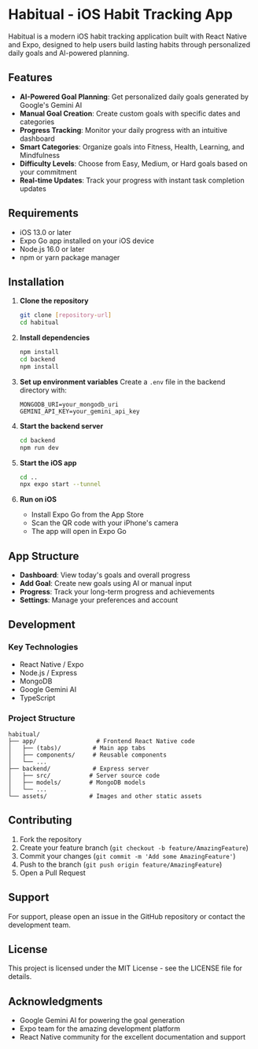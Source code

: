 # Habitual - iOS Habit Tracking App

Habitual is a modern iOS habit tracking application built with React Native and Expo, designed to help users build lasting habits through personalized daily goals and AI-powered planning.

## Features

- **AI-Powered Goal Planning**: Get personalized daily goals generated by Google's Gemini AI
- **Manual Goal Creation**: Create custom goals with specific dates and categories
- **Progress Tracking**: Monitor your daily progress with an intuitive dashboard
- **Smart Categories**: Organize goals into Fitness, Health, Learning, and Mindfulness
- **Difficulty Levels**: Choose from Easy, Medium, or Hard goals based on your commitment
- **Real-time Updates**: Track your progress with instant task completion updates

## Requirements

- iOS 13.0 or later
- Expo Go app installed on your iOS device
- Node.js 16.0 or later
- npm or yarn package manager

## Installation

1. **Clone the repository**
   ```bash
   git clone [repository-url]
   cd habitual
   ```

2. **Install dependencies**
   ```bash
   npm install
   cd backend
   npm install
   ```

3. **Set up environment variables**
   Create a `.env` file in the backend directory with:
   ```
   MONGODB_URI=your_mongodb_uri
   GEMINI_API_KEY=your_gemini_api_key
   ```

4. **Start the backend server**
   ```bash
   cd backend
   npm run dev
   ```

5. **Start the iOS app**
   ```bash
   cd ..
   npx expo start --tunnel
   ```

6. **Run on iOS**
   - Install Expo Go from the App Store
   - Scan the QR code with your iPhone's camera
   - The app will open in Expo Go

## App Structure

- **Dashboard**: View today's goals and overall progress
- **Add Goal**: Create new goals using AI or manual input
- **Progress**: Track your long-term progress and achievements
- **Settings**: Manage your preferences and account

## Development

### Key Technologies

- React Native / Expo
- Node.js / Express
- MongoDB
- Google Gemini AI
- TypeScript

### Project Structure

```
habitual/
├── app/                 # Frontend React Native code
│   ├── (tabs)/         # Main app tabs
│   ├── components/     # Reusable components
│   └── ...
├── backend/            # Express server
│   ├── src/           # Server source code
│   ├── models/        # MongoDB models
│   └── ...
└── assets/            # Images and other static assets
```

## Contributing

1. Fork the repository
2. Create your feature branch (`git checkout -b feature/AmazingFeature`)
3. Commit your changes (`git commit -m 'Add some AmazingFeature'`)
4. Push to the branch (`git push origin feature/AmazingFeature`)
5. Open a Pull Request

## Support

For support, please open an issue in the GitHub repository or contact the development team.

## License

This project is licensed under the MIT License - see the LICENSE file for details.

## Acknowledgments

- Google Gemini AI for powering the goal generation
- Expo team for the amazing development platform
- React Native community for the excellent documentation and support
